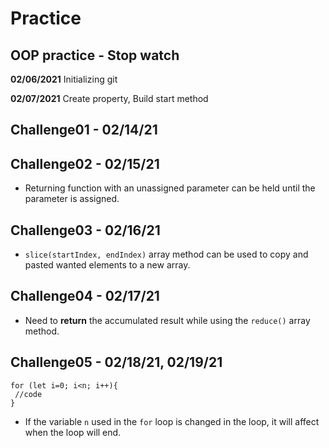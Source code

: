 # Practice

## OOP practice - Stop watch

**02/06/2021**
Initializing git

**02/07/2021** 
Create property, Build start method

## Challenge01 - 02/14/21


## Challenge02 - 02/15/21

* Returning function with an unassigned parameter can be held until the parameter is assigned.

## Challenge03 - 02/16/21

* `slice(startIndex, endIndex)` array method can be used to copy and pasted wanted elements to a new array.

## Challenge04 - 02/17/21

* Need to **return** the accumulated result while using the `reduce()` array method. 

## Challenge05 - 02/18/21, 02/19/21

```
for (let i=0; i<n; i++){
 //code
}
``` 
* If the variable `n` used in the `for` loop is changed in the loop, it will affect when the loop will end.